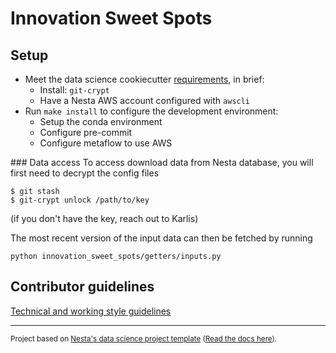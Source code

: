 # Innovation Sweet Spots

## Setup

- Meet the data science cookiecutter [requirements](http://nestauk.github.io/ds-cookiecutter), in brief:
  - Install: `git-crypt`
  - Have a Nesta AWS account configured with `awscli`
- Run `make install` to configure the development environment:
  - Setup the conda environment
  - Configure pre-commit
  - Configure metaflow to use AWS

### Data access
To access download data from Nesta database, you will first need to decrypt the config files

```
$ git stash
$ git-crypt unlock /path/to/key
```

(if you don't have the key, reach out to Karlis)

The most recent version of the input data can then be fetched by running

```shell
python innovation_sweet_spots/getters/inputs.py
```

## Contributor guidelines

[Technical and working style guidelines](https://github.com/nestauk/ds-cookiecutter/blob/master/GUIDELINES.md)

---

<small><p>Project based on <a target="_blank" href="https://github.com/nestauk/ds-cookiecutter">Nesta's data science project template</a>
(<a href="http://nestauk.github.io/ds-cookiecutter">Read the docs here</a>).
</small>
